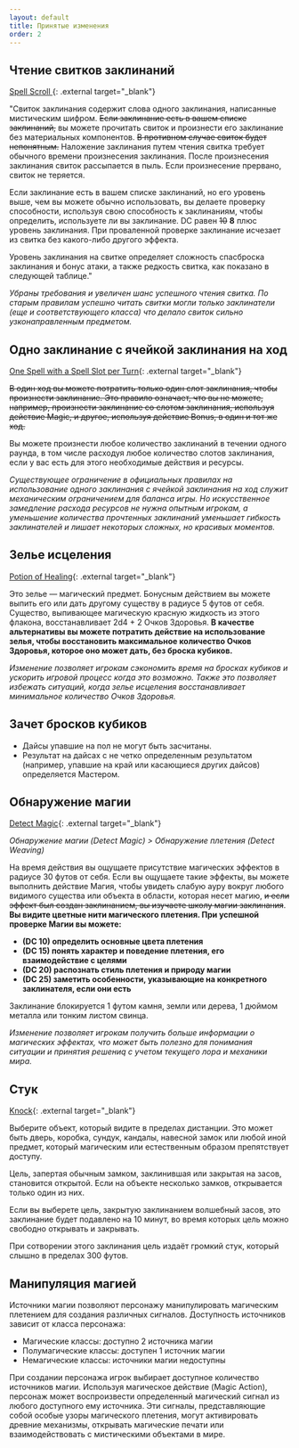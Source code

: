 ```yaml
---
layout: default
title: Принятые изменения
order: 2
---
```


## Чтение свитков заклинаний
[ Spell Scroll ](https://www.dndbeyond.com/magic-items/9229085-spell-scroll){: .external target="_blank"}

"Свиток заклинания содержит слова одного заклинания, написанные мистическим шифром. ~~Если заклинание есть в вашем списке заклинаний,~~ вы можете прочитать свиток и произнести его заклинание без материальных компонентов. ~~В противном случае свиток будет непонятным.~~ Наложение заклинания путем чтения свитка требует обычного времени произнесения заклинания. После произнесения заклинания свиток рассыпается в пыль. Если произнесение прервано, свиток не теряется.

Если заклинание есть в вашем списке заклинаний, но его уровень выше, чем вы можете обычно использовать, вы делаете проверку способности, используя свою способность к заклинаниям, чтобы определить, используете ли вы заклинание. DC равен ~~10~~ **8** плюс уровень заклинания. При проваленной проверке заклинание исчезает из свитка без какого-либо другого эффекта.

Уровень заклинания на свитке определяет сложность спасброска заклинания и бонус атаки, а также редкость свитка, как показано в следующей таблице."

*Убраны требования и увеличен шанс успешного чтения свитка. По старым правилам успешно читать свитки могли только заклинатели (еще и соответствующего класса) что делало свиток сильно узконаправленным предметом.*

## Одно заклинание с ячейкой заклинания на ход
[One Spell with a Spell Slot per Turn](https://www.dndbeyond.com/sources/dnd/phb-2024/spells#CastingSpells){: .external target="_blank"}

~~В один ход вы можете потратить только один слот заклинания, чтобы произнести заклинание. Это правило означает, что вы не можете, например, произнести заклинание со слотом заклинания, используя действие Magic, и другое, используя действие Bonus, в один и тот же ход.~~

Вы можете произнести любое количество заклинаний в течении одного раунда, в том числе расходуя любое количество слотов заклинания, если у вас есть для этого необходимые действия и ресурсы.

*Существующее ограничение в официальных правилах на использование одного заклинания с ячейкой заклинания на ход служит механическим ограничением для баланса игры. Но искусственное замедление расхода ресурсов не нужна опытным игрокам, а уменьшение количества прочтенных заклинаний уменьшает гибкость заклинателей и лишает некоторых сложных, но красивых моментов.*

## Зелье исцеления
[Potion of Healing](https://www.dndbeyond.com/sources/dnd/phb-2024/equipment#PotionofHealing50GP){: .external target="_blank"}

Это зелье — магический предмет. Бонусным действием вы можете выпить его или дать другому существу в радиусе 5 футов от себя. Существо, выпивающее магическую красную жидкость из этого флакона, восстанавливает 2d4 + 2 Очков Здоровья. **В качестве альтернативы вы можете потратить действие на использование зелья, чтобы восстановить максимальное количество Очков Здоровья, которое оно может дать, без броска кубиков.**

*Изменение позволяет игрокам сэкономить время на бросках кубиков и ускорить игровой процесс когда это возможно. Также это позволяет избежать ситуаций, когда зелье исцеления восстанавливает минимальное количество Очков Здоровья.*

## Зачет бросков кубиков
- Дайсы упавшие на пол не могут быть засчитаны.
- Результат на дайсах с не четко определенным результатом (например, упавшие на край или касающиеся других дайсов) определяется Мастером.

## Обнаружение магии
[Detect Magic](https://www.dndbeyond.com/spells/2619097-detect-magic){: .external target="_blank"}

*Обнаружение магии (Detect Magic) > Обнаружение плетения (Detect Weaving)*

На время действия вы ощущаете присутствие магических эффектов в радиусе 30 футов от себя. Если вы ощущаете такие эффекты, вы можете выполнить действие Магия, чтобы увидеть слабую ауру вокруг любого видимого существа или объекта в области, которая несет магию, ~~и если эффект был создан заклинанием, вы изучаете школу магии заклинания~~. **Вы видите цветные нити магического плетения. При успешной проверке Магии вы можете:**
- **(DC 10) определить основные цвета плетения**
- **(DC 15) понять характер и поведение плетения, его взаимодействие с целями**
- **(DC 20) распознать стиль плетения и природу магии**
- **(DC 25) заметить особенности, указывающие на конкретного заклинателя, если они есть**

Заклинание блокируется 1 футом камня, земли или дерева, 1 дюймом металла или тонким листом свинца.

*Изменение позволяет игрокам получить больше информации о магических эффектах, что может быть полезно для понимания ситуации и принятия решениq с учетом текущего лора и механики мира.*

## Стук
[Knock](https://www.dndbeyond.com/spells/2618992-knock){: .external target="_blank"}

Выберите объект, который видите в пределах дистанции. Это может быть дверь, коробка, сундук, кандалы, навесной замок или любой иной предмет, который магическим или естественным образом препятствует доступу.

Цель, запертая обычным замком, заклинившая или закрытая на засов, становится открытой. Если на объекте несколько замков, открывается только один из них.

Если вы выберете цель, закрытую заклинанием волшебный засов, это заклинание будет подавлено на 10 минут, во время которых цель можно свободно открывать и закрывать.

При сотворении этого заклинания цель издаёт громкий стук, который слышно в пределах 300 футов.

## Манипуляция магией
Источники магии позволяют персонажу манипулировать магическим плетением для создания различных сигналов. Доступность источников зависит от класса персонажа:
- Магические классы: доступно 2 источника магии
- Полумагические классы: доступен 1 источник магии
- Немагические классы: источники магии недоступны

При создании персонажа игрок выбирает доступное количество источников магии. Используя магическое действие (Magic Action), персонаж может воспроизвести определенный магический сигнал из любого доступного ему источника. Эти сигналы, представляющие собой особые узоры магического плетения, могут активировать древние механизмы, открывать магические печати или взаимодействовать с мистическими объектами в мире.
